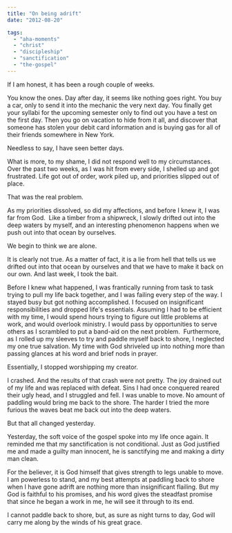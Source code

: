 ```yaml
---
title: "On being adrift"
date: "2012-08-20"

tags: 
  - "aha-moments"
  - "christ"
  - "discipleship"
  - "sanctification"
  - "the-gospel"
---
```


If I am honest, it has been a rough couple of weeks.

You know the ones. Day after day, it seems like nothing goes right. You buy a car, only to send it into the mechanic the very next day. You finally get your syllabi for the upcoming semester only to find out you have a test on the first day. Then you go on vacation to hide from it all, and discover that someone has stolen your debit card information and is buying gas for all of their friends somewhere in New York.

Needless to say, I have seen better days.

What is more, to my shame, I did not respond well to my circumstances. Over the past two weeks, as I was hit from every side, I shelled up and got frustrated. Life got out of order, work piled up, and priorities slipped out of place.

That was the real problem.

As my priorities dissolved, so did my affections, and before I knew it, I was far from God.  Like a timber from a shipwreck, I slowly drifted out into the deep waters by myself, and an interesting phenomenon happens when we push out into that ocean by ourselves.

We begin to think we are alone.

It is clearly not true. As a matter of fact, it is a lie from hell that tells us we drifted out into that ocean by ourselves and that we have to make it back on our own. And last week, I took the bait.

Before I knew what happened, I was frantically running from task to task trying to pull my life back together, and I was failing every step of the way. I stayed busy but got nothing accomplished. I focused on insignificant responsibilities and dropped life's essentials. Assuming I had to be efficient with my time, I would spend hours trying to figure out little problems at work, and would overlook ministry. I would pass by opportunities to serve others as I scrambled to put a band-aid on the next problem.  Furthermore, as I rolled up my sleeves to try and paddle myself back to shore, I neglected my one true salvation. My time with God shriveled up into nothing more than passing glances at his word and brief nods in prayer.

Essentially, I stopped worshipping my creator.

I crashed. And the results of that crash were not pretty. The joy drained out of my life and was replaced with defeat. Sins I had once conquered reared their ugly head, and I struggled and fell. I was unable to move. No amount of paddling would bring me back to the shore. The harder I tried the more furious the waves beat me back out into the deep waters.

But that all changed yesterday.

Yesterday, the soft voice of the gospel spoke into my life once again. It reminded me that my sanctification is not conditional. Just as God justified me and made a guilty man innocent, he is sanctifying me and making a dirty man clean.

For the believer, it is God himself that gives strength to legs unable to move. I am powerless to stand, and my best attempts at paddling back to shore when I have gone adrift are nothing more than insignificant flailing. But my God is faithful to his promises, and his word gives the steadfast promise that since he began a work in me, he will see it through to its end.

I cannot paddle back to shore, but, as sure as night turns to day, God will carry me along by the winds of his great grace.
